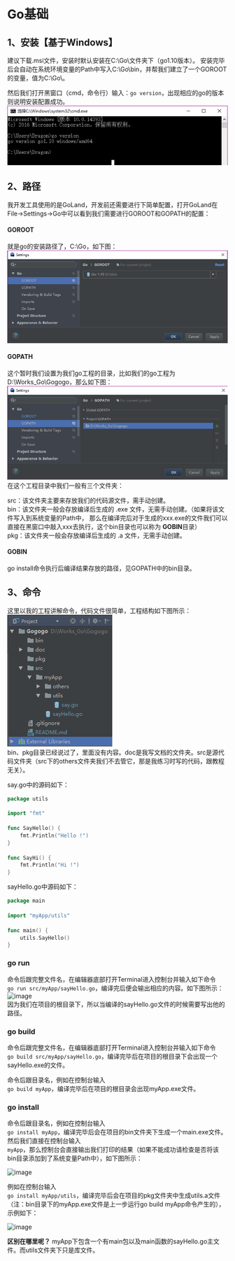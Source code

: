 # Go基础

## 1、安装【基于Windows】
  建议下载.msi文件，安装时默认安装在C:\Go\文件夹下（go1.10版本）。
  安装完毕后会自动在系统环境变量的Path中写入C:\Go\bin，并帮我们建立了一个GOROOT的变量，值为C:\Go\。
  
  然后我们打开黑窗口（cmd，命令行）输入：```go version```，出现相应的go的版本则说明安装配置成功。
  ![image](img/1_version.png)  
  
## 2、路径
  我开发工具使用的是GoLand，开发前还需要进行下简单配置，打开GoLand在File->Settings->Go中可以看到我们需要进行GOROOT和GOPATH的配置：  
  
#### GOROOT
  就是go的安装路径了，C:\Go，如下图：
  ![image](img/1_goroot.png)  
  
#### GOPATH  
  这个暂时我们设置为我们go工程的目录，比如我们的go工程为D:\Works_Go\Gogogo，那么如下图：
  ![image](img/1_gopath.png)   
  在这个工程目录中我们一般有三个文件夹：
  
  src：该文件夹主要来存放我们的代码源文件，需手动创建。  
  bin：该文件夹一般会存放编译后生成的 .exe 文件，无需手动创建。（如果将该文件写入到系统变量的Path中，
  那么在编译完后对于生成的xxx.exe的文件我们可以直接在黑窗口中敲入xxx去执行，这个bin目录也可以称为 **GOBIN**目录）  
  pkg：该文件夹一般会存放编译后生成的 .a 文件，无需手动创建。  
  
#### GOBIN
  go install命令执行后编译结果存放的路径，见GOPATH中的bin目录。
  
  
## 3、命令
这里以我的工程讲解命令，代码文件很简单，工程结构如下图所示：
![image](img/1_project.png)  
bin、pkg目录已经说过了，里面没有内容。doc是我写文档的文件夹。src是源代码文件夹（src下的others文件夹我们不去管它，那是我练习时写的代码，跟教程无关）。  

say.go中的源码如下：
```go
package utils

import "fmt"

func SayHello() {
	fmt.Println("Hello !")
}

func SayHi() {
	fmt.Println("Hi !")
}

```  

sayHello.go中源码如下：
```go
package main

import "myApp/utils"

func main() {
	utils.SayHello()
}

```

### go run  
  命令后跟完整文件名，在编辑器底部打开Terminal进入控制台并输入如下命令  
  ```go run src/myApp/sayHello.go```，编译完后便会输出相应的内容。如下图所示：
  ![image](img/1_gorun.png)  
  因为我们在项目的根目录下，所以当编译的sayHello.go文件的时候需要写出他的路径。  
  
### go build
  命令后跟完整文件名，在编辑器底部打开Terminal进入控制台并输入如下命令  
  ```go build src/myApp/sayHello.go```，编译完毕后在项目的根目录下会出现一个sayHello.exe的文件。  
    
  命令后跟目录名，例如在控制台输入  
  ```go build myApp```，编译完毕后在项目的根目录会出现myApp.exe文件。  
  
  
### go install
  命令后跟目录名，例如在控制台输入  
  ```go install myApp```，编译完毕后会在项目的bin文件夹下生成一个main.exe文件。  
  然后我们直接在控制台输入  
  ```myApp```，那么控制台会直接输出我们打印的结果（如果不能成功请检查是否将该bin目录添加到了系统变量Path中），如下图所示：  
  
  ![image](img/1_goinstall.png)  
  
  例如在控制台输入  
  ```go install myApp/utils```，编译完毕后会在项目的pkg文件夹中生成utils.a文件（注：bin目录下的myApp.exe文件是上一步运行go build myApp命令产生的），示例如下：  
  
  ![image](img/1_goinstall_lib.png)  
  
  **区别在哪里呢？** myApp下包含一个有main包以及main函数的sayHello.go主文件。而utils文件夹下只是库文件。  
  